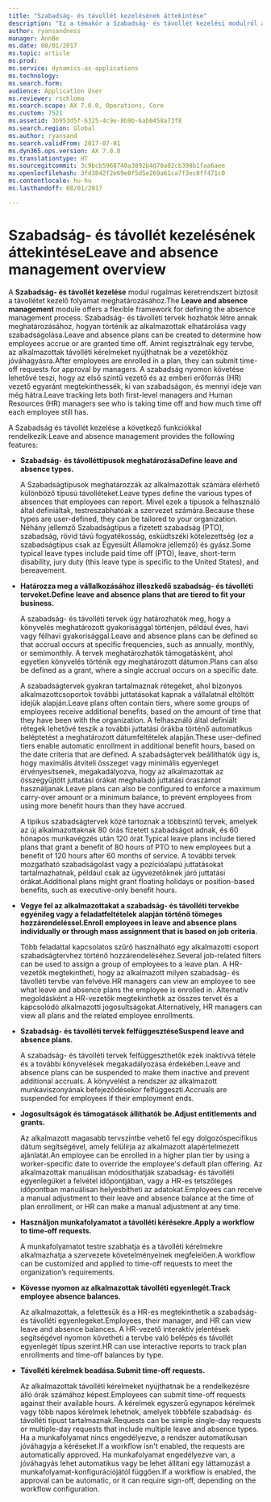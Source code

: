 ```yaml
---
title: "Szabadság- és távollét kezelésének áttekintése"
description: "Ez a témakör a Szabadság- és távollét kezelési modulról ad áttekintést. Ez a modul rugalmas keretrendszert biztosít a távollétet kezelő folyamat meghatározásához. Szabadság- és távolléti tervek hozhatók létre annak meghatározásához, hogyan történik az alkalmazottak elhatárolása vagy szabadságolása."
author: ryansandness
manager: AnnBe
ms.date: 08/01/2017
ms.topic: article
ms.prod: 
ms.service: dynamics-ax-applications
ms.technology: 
ms.search.form: 
audience: Application User
ms.reviewer: rschloma
ms.search.scope: AX 7.0.0, Operations, Core
ms.custom: 7521
ms.assetid: 3b953d5f-6325-4c9e-8b9b-6ab0458a73f8
ms.search.region: Global
ms.author: ryansand
ms.search.validFrom: 2017-07-01
ms.dyn365.ops.version: AX 7.0.0
ms.translationtype: HT
ms.sourcegitcommit: 3c9bcb5968740a3892b4d70a02cb398b1faa6aee
ms.openlocfilehash: 3fd3842f2e69e8f5d5e269a61ca7f3ec0ff471c0
ms.contentlocale: hu-hu
ms.lasthandoff: 08/01/2017

---
```

# <a name="leave-and-absence-management-overview"></a><span data-ttu-id="e5aa7-105">Szabadság- és távollét kezelésének áttekintése</span><span class="sxs-lookup"><span data-stu-id="e5aa7-105">Leave and absence management overview</span></span>

<span data-ttu-id="e5aa7-106">A **Szabadság- és távollét kezelése** modul rugalmas keretrendszert biztosít a távollétet kezelő folyamat meghatározásához.</span><span class="sxs-lookup"><span data-stu-id="e5aa7-106">The **Leave and absence management** module offers a flexible framework for defining the absence management process.</span></span> <span data-ttu-id="e5aa7-107">Szabadság- és távolléti tervek hozhatók létre annak meghatározásához, hogyan történik az alkalmazottak elhatárolása vagy szabadságolása.</span><span class="sxs-lookup"><span data-stu-id="e5aa7-107">Leave and absence plans can be created to determine how employees accrue or are granted time off.</span></span> <span data-ttu-id="e5aa7-108">Amint regisztrálnak egy tervbe, az alkalmazottak távolléti kérelmeket nyújthatnak be a vezetőkhöz jóváhagyásra.</span><span class="sxs-lookup"><span data-stu-id="e5aa7-108">After employees are enrolled in a plan, they can submit time-off requests for approval by managers.</span></span> <span data-ttu-id="e5aa7-109">A szabadság nyomon követése lehetővé teszi, hogy az első szintű vezető és az emberi erőforrás (HR) vezető egyaránt megtekinthessék, ki van szabadságon, és mennyi ideje van még hátra.</span><span class="sxs-lookup"><span data-stu-id="e5aa7-109">Leave tracking lets both first-level managers and Human Resources (HR) managers see who is taking time off and how much time off each employee still has.</span></span>  

<span data-ttu-id="e5aa7-110">A Szabadság és távollét kezelése a következő funkciókkal rendelkezik:</span><span class="sxs-lookup"><span data-stu-id="e5aa7-110">Leave and absence management provides the following features:</span></span> 

- <span data-ttu-id="e5aa7-111">**Szabadság- és távolléttípusok meghatározása**</span><span class="sxs-lookup"><span data-stu-id="e5aa7-111">**Define leave and absence types.**</span></span>

    <span data-ttu-id="e5aa7-112">A Szabadságtípusok meghatározzák az alkalmazottak számára elérhető különböző típusú távolléteket.</span><span class="sxs-lookup"><span data-stu-id="e5aa7-112">Leave types define the various types of absences that employees can report.</span></span> <span data-ttu-id="e5aa7-113">Mivel ezek a típusok a felhasználó által definiáltak, testreszabhatóak a szervezet számára.</span><span class="sxs-lookup"><span data-stu-id="e5aa7-113">Because these types are user-defined, they can be tailored to your organization.</span></span> <span data-ttu-id="e5aa7-114">Néhány jellemző Szabadságtípus a fizetett szabadság (PTO), szabadság, rövid távú fogyatékosság, esküdtszéki kötelezettség (ez a szabadságtípus csak az Egyesült Államokra jellemző) és gyász.</span><span class="sxs-lookup"><span data-stu-id="e5aa7-114">Some typical leave types include paid time off (PTO), leave, short-term disability, jury duty (this leave type is specific to the United States), and bereavement.</span></span> 

- <span data-ttu-id="e5aa7-115">**Határozza meg a vállalkozásához illeszkedő szabadság- és távolléti terveket.**</span><span class="sxs-lookup"><span data-stu-id="e5aa7-115">**Define leave and absence plans that are tiered to fit your business.**</span></span>

    <span data-ttu-id="e5aa7-116">A szabadság- és távolléti tervek úgy határozhatók meg, hogy a könyvelés meghatározott gyakorisággal történjen, például éves, havi vagy félhavi gyakorisággal.</span><span class="sxs-lookup"><span data-stu-id="e5aa7-116">Leave and absence plans can be defined so that accrual occurs at specific frequencies, such as annually, monthly, or semimonthly.</span></span> <span data-ttu-id="e5aa7-117">A tervek meghatározhatók támogatásként, ahol egyetlen könyvelés történik egy meghatározott dátumon.</span><span class="sxs-lookup"><span data-stu-id="e5aa7-117">Plans can also be defined as a grant, where a single accrual occurs on a specific date.</span></span> 

    <span data-ttu-id="e5aa7-118">A szabadságtervek gyakran tartalmaznak rétegeket, ahol bizonyos alkalmazottcsoportok további juttatásokat kapnak a vállalatnál eltöltött idejük alapján.</span><span class="sxs-lookup"><span data-stu-id="e5aa7-118">Leave plans often contain tiers, where some groups of employees receive additional benefits, based on the amount of time that they have been with the organization.</span></span> <span data-ttu-id="e5aa7-119">A felhasználó által definiált rétegek lehetővé teszik a további juttatási órákba történő automatikus beléptetést a meghatározott dátumfeltételek alapján.</span><span class="sxs-lookup"><span data-stu-id="e5aa7-119">These user-defined tiers enable automatic enrollment in additional benefit hours, based on the date criteria that are defined.</span></span> <span data-ttu-id="e5aa7-120">A szabadságtervek beállíthatók úgy is, hogy maximális átviteli összeget vagy minimális egyenleget érvényesítsenek, megakadályozva, hogy az alkalmazottak az összegyűjtött juttatási órákat meghaladó juttatási óraszámot használjanak.</span><span class="sxs-lookup"><span data-stu-id="e5aa7-120">Leave plans can also be configured to enforce a maximum carry-over amount or a minimum balance, to prevent employees from using more benefit hours than they have accrued.</span></span> 

    <span data-ttu-id="e5aa7-121">A tipikus szabadságtervek közé tartoznak a többszintű tervek, amelyek az új alkalmazottaknak 80 órás fizetett szabadságot adnak, és 60 hónapos munkavégzés után 120 órát.</span><span class="sxs-lookup"><span data-stu-id="e5aa7-121">Typical leave plans include tiered plans that grant a benefit of 80 hours of PTO to new employees but a benefit of 120 hours after 60 months of service.</span></span> <span data-ttu-id="e5aa7-122">A további tervek mozgatható szabadságolást vagy a pozícióalapú juttatásokat tartalmazhatnak, például csak az ügyvezetőknek járó juttatási órákat.</span><span class="sxs-lookup"><span data-stu-id="e5aa7-122">Additional plans might grant floating holidays or position-based benefits, such as executive-only benefit hours.</span></span>

- <span data-ttu-id="e5aa7-123">**Vegye fel az alkalmazottakat a szabadság- és távolléti tervekbe egyénileg vagy a feladatfeltételek alapján történő tömeges hozzárendeléssel.**</span><span class="sxs-lookup"><span data-stu-id="e5aa7-123">**Enroll employees in leave and absence plans individually or through mass assignment that is based on job criteria.**</span></span>

    <span data-ttu-id="e5aa7-124">Több feladattal kapcsolatos szűrő használható egy alkalmazotti csoport szabadságtervhez történő hozzárendeléséhez.</span><span class="sxs-lookup"><span data-stu-id="e5aa7-124">Several job-related filters can be used to assign a group of employees to a leave plan.</span></span> <span data-ttu-id="e5aa7-125">A HR-vezetők megtekintheti, hogy az alkalmazott milyen szabadság- és távolléti tervbe van felvéve.</span><span class="sxs-lookup"><span data-stu-id="e5aa7-125">HR managers can view an employee to see what leave and absence plans the employee is enrolled in.</span></span> <span data-ttu-id="e5aa7-126">Alternatív megoldásként a HR-vezetők megtekinthetik az összes tervet és a kapcsolódó alkalmazotti jogosultságokat.</span><span class="sxs-lookup"><span data-stu-id="e5aa7-126">Alternatively, HR managers can view all plans and the related employee enrollments.</span></span>

- <span data-ttu-id="e5aa7-127">**Szabadság- és távolléti tervek felfüggesztése**</span><span class="sxs-lookup"><span data-stu-id="e5aa7-127">**Suspend leave and absence plans.**</span></span>

    <span data-ttu-id="e5aa7-128">A szabadság- és távolléti tervek felfüggeszthetők ezek inaktívvá tétele és a további könyvelések megakadályozása érdekében.</span><span class="sxs-lookup"><span data-stu-id="e5aa7-128">Leave and absence plans can be suspended to make them inactive and prevent additional accruals.</span></span> <span data-ttu-id="e5aa7-129">A könyvelést a rendszer az alkalmazott munkaviszonyának befejeződésekor felfüggeszti.</span><span class="sxs-lookup"><span data-stu-id="e5aa7-129">Accruals are suspended for employees if their employment ends.</span></span>  

- <span data-ttu-id="e5aa7-130">**Jogosultságok és támogatások állíthatók be.**</span><span class="sxs-lookup"><span data-stu-id="e5aa7-130">**Adjust entitlements and grants.**</span></span>

    <span data-ttu-id="e5aa7-131">Az alkalmazott magasabb tervszintbe vehető fel egy dolgozóspecifikus dátum segítségével, amely felülírja az alkalmazott alapértelmezett ajánlatát.</span><span class="sxs-lookup"><span data-stu-id="e5aa7-131">An employee can be enrolled in a higher plan tier by using a worker-specific date to override the employee's default plan offering.</span></span> <span data-ttu-id="e5aa7-132">Az alkalmazottak manuálisan módosíthatják szabadság- és távolléti egyenlegüket a felvétel időpontjában, vagy a HR-es tetszőleges időpontban manuálisan helyesbítheti az adatokat.</span><span class="sxs-lookup"><span data-stu-id="e5aa7-132">Employees can receive a manual adjustment to their leave and absence balance at the time of plan enrollment, or HR can make a manual adjustment at any time.</span></span> 

- <span data-ttu-id="e5aa7-133">**Használjon munkafolyamatot a távolléti kérésekre.**</span><span class="sxs-lookup"><span data-stu-id="e5aa7-133">**Apply a workflow to time-off requests.**</span></span>

     <span data-ttu-id="e5aa7-134">A munkafolyamatot testre szabhatja és a távolléti kérelmekre alkalmazhatja a szervezete követelményeinek megfelelően.</span><span class="sxs-lookup"><span data-stu-id="e5aa7-134">A workflow can be customized and applied to time-off requests to meet the organization’s requirements.</span></span>  

- <span data-ttu-id="e5aa7-135">**Kövesse nyomon az alkalmazottak távolléti egyenlegét.**</span><span class="sxs-lookup"><span data-stu-id="e5aa7-135">**Track employee absence balances.**</span></span>

    <span data-ttu-id="e5aa7-136">Az alkalmazottak, a felettesük és a HR-es megtekinthetik a szabadság- és távolléti egyenlegeket.</span><span class="sxs-lookup"><span data-stu-id="e5aa7-136">Employees, their manager, and HR can view leave and absence balances.</span></span> <span data-ttu-id="e5aa7-137">A HR-vezető interaktív jelentések segítségével nyomon követheti a tervbe való belépés és távollét egyenlegét típus szerint.</span><span class="sxs-lookup"><span data-stu-id="e5aa7-137">HR can use interactive reports to track plan enrollments and time-off balances by type.</span></span> 

- <span data-ttu-id="e5aa7-138">**Távolléti kérelmek beadása.**</span><span class="sxs-lookup"><span data-stu-id="e5aa7-138">**Submit time-off requests.**</span></span>

    <span data-ttu-id="e5aa7-139">Az alkalmazottak távolléti kérelmeket nyújthatnak be a rendelkezésre álló órák számához képest.</span><span class="sxs-lookup"><span data-stu-id="e5aa7-139">Employees can submit time-off requests against their available hours.</span></span> <span data-ttu-id="e5aa7-140">A kérelmek egyszerű egynapos kérelmek vagy több napos kérelmek lehetnek, amelyek többféle szabadság- és távolléti típust tartalmaznak.</span><span class="sxs-lookup"><span data-stu-id="e5aa7-140">Requests can be simple single-day requests or multiple-day requests that include multiple leave and absence types.</span></span> <span data-ttu-id="e5aa7-141">Ha a munkafolyamat nincs engedélyezve, a rendszer automatikusan jóváhagyja a kéréseket.</span><span class="sxs-lookup"><span data-stu-id="e5aa7-141">If a workflow isn't enabled, the requests are automatically approved.</span></span> <span data-ttu-id="e5aa7-142">Ha munkafolyamat engedélyezve van, a jóváhagyás lehet automatikus vagy be lehet állítani egy láttamozást a munkafolyamat-konfigurációjától függően.</span><span class="sxs-lookup"><span data-stu-id="e5aa7-142">If a workflow is enabled, the approval can be automatic, or it can require sign-off, depending on the workflow configuration.</span></span>

